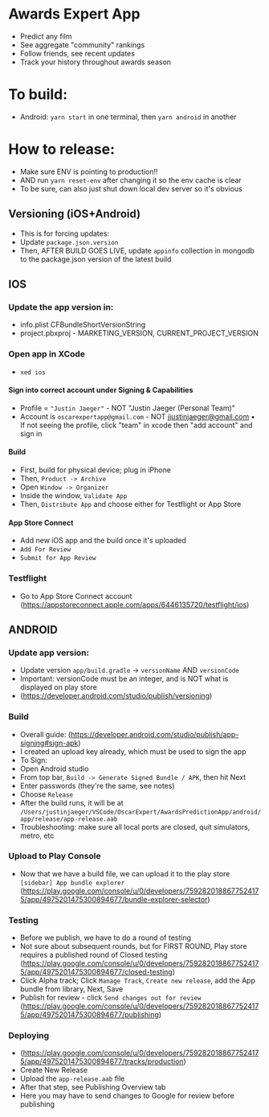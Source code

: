 # Awards Expert App
* Predict any film
* See aggregate "community" rankings
* Follow friends, see recent updates
* Track your history throughout awards season

# To build:
* Android: `yarn start` in one terminal, then `yarn android` in another

# How to release:
* Make sure ENV is pointing to production!!
* AND run `yarn reset-env` after changing it so the env cache is clear
* To be sure, can also just shut down local dev server so it's obvious
## Versioning (iOS+Android)
* This is for forcing updates:
* Update `package.json.version`
* Then, AFTER BUILD GOES LIVE, update `appinfo` collection in mongodb to the package.json version of the latest build
## IOS
### Update the app version in:
* info.plist CFBundleShortVersionString
* project.pbxproj - MARKETING_VERSION, CURRENT_PROJECT_VERSION
### Open app in XCode
* `xed ios`
#### Sign into correct account under Signing & Capabilities
* Profile = `"Justin Jaeger"` - NOT "Justin Jaeger (Personal Team)"
* Account is `oscarexpertapp@gmail.com` - NOT jjustinjaeger@gmail.com
• If not seeing the profile, click "team" in xcode then "add account" and sign in
#### Build
* First, build for physical device; plug in iPhone
* Then, `Product -> Archive`
* Open `Window -> Organizer`
* Inside the window, `Validate App`
* Then, `Distribute App` and choose either for Testflight or App Store
#### App Store Connect
* Add new iOS app and the build once it's uploaded
* `Add For Review`
* `Submit for App Review`
### Testflight
* Go to App Store Connect account (https://appstoreconnect.apple.com/apps/6446135720/testflight/ios)

## ANDROID
### Update app version:
* Update version `app/build.gradle` -> `versionName` AND `versionCode`
* Important: versionCode must be an integer, and is NOT what is displayed on play store
* (https://developer.android.com/studio/publish/versioning)
### Build
* Overall guide: (https://developer.android.com/studio/publish/app-signing#sign-apk)
* I created an upload key already, which must be used to sign the app
* To Sign:
* Open Android studio
* From top bar, `Build -> Generate Signed Bundle / APK`, then hit Next
* Enter passwords (they're the same, see notes)
* Choose `Release`
* After the build runs, it will be at `/Users/justinjaeger/VSCode/OscarExpert/AwardsPredictionApp/android/app/release/app-release.aab`
* Troubleshooting: make sure all local ports are closed, quit simulators, metro, etc
### Upload to Play Console
* Now that we have a build file, we can upload it to the play store `[sidebar] App bundle explorer` (https://play.google.com/console/u/0/developers/7592820188677524175/app/4975201475300894677/bundle-explorer-selector)
### Testing
* Before we publish, we have to do a round of testing
* Not sure about subsequent rounds, but for FIRST ROUND, Play store requires a published  round of Closed testing (https://play.google.com/console/u/0/developers/7592820188677524175/app/4975201475300894677/closed-testing)
* Click Alpha track; Click `Manage Track`, `Create new release`, add the App bundle from library, Next, Save
* Publish for review - click `Send changes out for review` (https://play.google.com/console/u/0/developers/7592820188677524175/app/4975201475300894677/publishing)
### Deploying
* (https://play.google.com/console/u/0/developers/7592820188677524175/app/4975201475300894677/tracks/production)
* Create New Release
* Upload the `app-release.aab` file
* After that step, see Publishing Overview tab
* Here you may have to send changes to Google for review before publishing